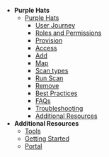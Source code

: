 - **Purple Hats**
  - [Purple Hats](purple-hats/purple-hats-overview)
    -	[User Journey](purple-hats/purple-hats-user-journey)
    -	[Roles and Permissions](purple-hats/purple-hats-roles-and-permissions)
    - [Provision](purple-hats/purple-hats-provision)
    - [Access](purple-hats/purple-hats-access)
    -	[Add](purple-hats/purple-hats-add)
    - [Map](purple-hats/purple-hats-map-axe-to-wcag)
    - [Scan types](purple-hats/purple-hats-scan)
    -	[Run Scan](purple-hats/purple-hats-modify)
    -	[Remove](purple-hats/purple-hats-remove)
    - [Best Practices](purple-hats/purple-hats-best-practices)
    - [FAQs](purple-hats/purple-hats-faqs)
    - [Troubleshooting](purple-hats/purple-hats-troubleshooting)
    - [Additional Resources](purple-hats/purple-hats-additional-resources)        
- **Additional Resources**
  - [Tools](https://docs.developer.tech.gov.sg/docs/ship-hats-tools/#/tools-overview)
  - [Getting Started](https://docs.developer.tech.gov.sg/docs/ship-hats-getting-started/#/)
  - [Portal](https://docs.developer.tech.gov.sg/docs/ship-hats-portal/#/ship-hats-portal-overview)